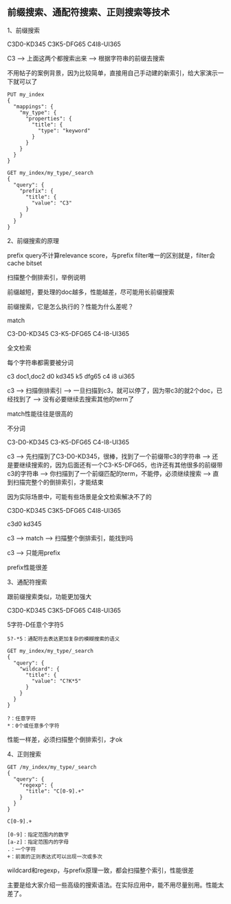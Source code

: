 ## 前缀搜索、通配符搜索、正则搜索等技术
1、前缀搜索

C3D0-KD345
C3K5-DFG65
C4I8-UI365

C3 --> 上面这两个都搜索出来 --> 根据字符串的前缀去搜索

不用帖子的案例背景，因为比较简单，直接用自己手动建的新索引，给大家演示一下就可以了
```
PUT my_index
{
  "mappings": {
    "my_type": {
      "properties": {
        "title": {
          "type": "keyword"
        }
      }
    }
  }
}

GET my_index/my_type/_search
{
  "query": {
    "prefix": {
      "title": {
        "value": "C3"
      }
    }
  }
}
```

2、前缀搜索的原理

prefix query不计算relevance score，与prefix filter唯一的区别就是，filter会cache bitset

扫描整个倒排索引，举例说明

前缀越短，要处理的doc越多，性能越差，尽可能用长前缀搜索

前缀搜索，它是怎么执行的？性能为什么差呢？

match

C3-D0-KD345
C3-K5-DFG65
C4-I8-UI365

全文检索

每个字符串都需要被分词

c3          doc1,doc2
d0
kd345
k5
dfg65
c4
i8
ui365

c3 --> 扫描倒排索引 --> 一旦扫描到c3，就可以停了，因为带c3的就2个doc，已经找到了 
--> 没有必要继续去搜索其他的term了

match性能往往是很高的

不分词

C3-D0-KD345
C3-K5-DFG65
C4-I8-UI365

c3 --> 先扫描到了C3-D0-KD345，很棒，找到了一个前缀带c3的字符串 
--> 还是要继续搜索的，因为后面还有一个C3-K5-DFG65，也许还有其他很多的前缀带c3的字符串 
--> 你扫描到了一个前缀匹配的term，不能停，必须继续搜索 
--> 直到扫描完整个的倒排索引，才能结束

因为实际场景中，可能有些场景是全文检索解决不了的

C3D0-KD345
C3K5-DFG65
C4I8-UI365

c3d0
kd345

c3 --> match --> 扫描整个倒排索引，能找到吗

c3 --> 只能用prefix

prefix性能很差

3、通配符搜索

跟前缀搜索类似，功能更加强大

C3D0-KD345
C3K5-DFG65
C4I8-UI365

5字符-D任意个字符5
```
5?-*5：通配符去表达更加复杂的模糊搜索的语义

GET my_index/my_type/_search
{
  "query": {
    "wildcard": {
      "title": {
        "value": "C?K*5"
      }
    }
  }
}

?：任意字符
*：0个或任意多个字符
```

性能一样差，必须扫描整个倒排索引，才ok

4、正则搜索
```
GET /my_index/my_type/_search 
{
  "query": {
    "regexp": {
      "title": "C[0-9].+"
    }
  }
}

C[0-9].+

[0-9]：指定范围内的数字
[a-z]：指定范围内的字母
.：一个字符
+：前面的正则表达式可以出现一次或多次
```
wildcard和regexp，与prefix原理一致，都会扫描整个索引，性能很差

主要是给大家介绍一些高级的搜索语法。在实际应用中，能不用尽量别用。性能太差了。

